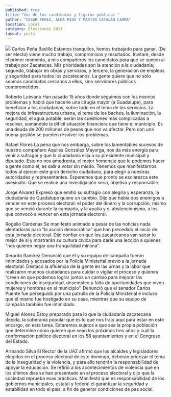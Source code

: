 ```yaml
---
published: true
title: "Voz de los candidatos y figuras públicas "
author: "CESAR PEREZ, ALMA RIOS Y MARTIN CATALAN LERMA"
location: Local
category: Elecciones 2013
layout: posts
---
```


![](http://i.imgur.com/74KOQvLm.jpg)
Carlos Peña Badillo
Estamos tranquilos, hemos trabajado para ganar. (De ser electo) viene mucho trabajo, compromisos y resultados. Invitaré, desde el primer momento, a mis compañeros los candidatos para que se sumen al trabajo por Zacatecas. 
Mis prioridades son la atención a la ciudadanía; segundo, trabajar en obras y servicios; y tercero, la generación de empleos y seguridad para todos los zacatecanos. La gente quiere que no sólo seamos candidatos cercanos a ellos, sino servidores públicos comprometidos. 

Roberto Luévano
Han pasado 15 años donde seguimos con los mismos problemas y habrá que hacerle una cirugía mayor (a Guadalupe), para beneficiar a los ciudadanos, sobre todo en el tema de los servicios.
La mejora de infraestructura urbana, el tema de los baches, la iluminación, la seguridad, el agua potable, serán las cuestiones más complicadas a resolver, sumándole la difícil situación financiera que tiene el municipio. Es una deuda de 200 millones de pesos que nos va afectar. Pero con una buena gestión se pueden resolver los problemas. 

Rafael Flores 
La pena que nos embarga, sobre los lamentables sucesos de nuestro compañero Aquiles González Mayorga, nos da más energía para venir a sufragar y que la ciudadanía elija a su presidente municipal y diputado.
Esto no nos amedrenta, el mejor homenaje que le podemos hacer a gente como él, es salir a votar sin miedo. Tenemos que manifestarnos todos al ejercer este gran derecho ciudadano, para elegir a nuestras autoridades y representantes.
Esperemos que pronto se esclarezca este asesinato. Que se realice una investigación seria, objetiva y responsable.

Jorge Alvarez 
Expresó que emitió su sufragio con alegría y esperanza, la ciudadanía de Guadalupe quiere un cambio. Dijo que había dos enemigos a vencer en este proceso electoral: el poder del dinero y la corrupción, mismo que se venció durante la campaña, y la apatía y el abstencionismo, a los que convocó a vencer en esta jornada electoral.

Rogelio Cárdenas 
Se manifestó animado a pesar de las noticias nada alentadoras para “la acción democrática” que han precedido el inicio de esta jornada electoral. Dijo confiar en que los zacatecanos van sacar lo mejor de sí y mostrarán su cultura cívica para darle una lección a quienes “nos quieren negar una tranquilidad mínima”. 

Xerardo Ramírez 
Denunció que él y su equipo de campaña fueron intimidados y acosados por la Policía Ministerial previo a la jornada electoral.
Destacó la afluencia de la gente en las urnas y la labor que realizaron muchos ciudadanos para cuidar o vigilar el proceso y quienes “creen en que podemos lograr juntos un cambio para mejorar las condiciones de inseguridad, desempleo y falta de oportunidades que viven  mujeres y hombres en el municipio”.
Denunció que el senador Carlos Puente fue perseguido por una patrulla de la Policía Ministerial e incluso que él mismo fue hostigado en su casa, mientras que su equipo de campaña también fue intimidado.

Miguel Alonso
Estoy preparado para lo que la ciudadanía zacatecana decida, la soberanía popular que es lo que nos trajo aquí para estar en este encargo, en esta tarea. Estaremos sujetos a que sea la propia población que determine cómo quieren que sean los próximos tres años y cuál la conformación político electoral en los 58 ayuntamientos y en el Congreso del Estado. 

Armando Silva 
El Rector de la UAZ afirmó que los alcaldes y legisladores elegidos en el proceso electoral de este domingo, deberán priorizar el tema de la inseguridad y la violencia, y para ello tendrán la responsabilidad de apoyar la educación.
Se refirió a los acontecimientos de violencia que en los últimos días se han presentado en el proceso electoral y dijo que la sociedad reprueba esas prácticas.
Manifestó que es responsabilidad de los gobiernos municipales, estatal y federal el garantizar la seguridad y estabilidad en todo el país, a fin de generar condiciones de paz social.

